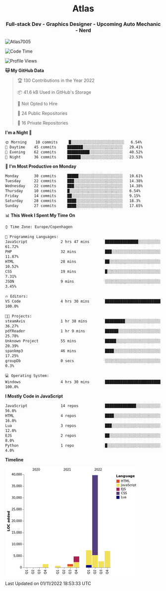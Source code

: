 <h1 align="center">Atlas</h1>
<h3 align="center">Full-stack Dev - Graphics Designer - Upcoming Auto Mechanic - Nerd</h3>

<p><img align="center" src="https://github-readme-stats.vercel.app/api/top-langs?username=Atlas7005&show_icons=true&locale=en&layout=compact" alt="Atlas7005" /></p>

<!--START_SECTION:waka-->
![Code Time](http://img.shields.io/badge/Code%20Time-718%20hrs%2030%20mins-blue)

![Profile Views](http://img.shields.io/badge/Profile%20Views-0-blue)

**🐱 My GitHub Data** 

> 🏆 130 Contributions in the Year 2022
 > 
> 📦 41.6 kB Used in GitHub's Storage 
 > 
> 🚫 Not Opted to Hire
 > 
> 📜 24 Public Repositories 
 > 
> 🔑 16 Private Repositories  
 > 
**I'm a Night 🦉** 

```text
🌞 Morning    10 commits     █░░░░░░░░░░░░░░░░░░░░░░░░   6.54% 
🌆 Daytime    45 commits     ███████░░░░░░░░░░░░░░░░░░   29.41% 
🌃 Evening    62 commits     ██████████░░░░░░░░░░░░░░░   40.52% 
🌙 Night      36 commits     ██████░░░░░░░░░░░░░░░░░░░   23.53%

```
📅 **I'm Most Productive on Monday** 

```text
Monday       30 commits     █████░░░░░░░░░░░░░░░░░░░░   19.61% 
Tuesday      22 commits     ███░░░░░░░░░░░░░░░░░░░░░░   14.38% 
Wednesday    22 commits     ███░░░░░░░░░░░░░░░░░░░░░░   14.38% 
Thursday     10 commits     █░░░░░░░░░░░░░░░░░░░░░░░░   6.54% 
Friday       14 commits     ██░░░░░░░░░░░░░░░░░░░░░░░   9.15% 
Saturday     28 commits     ████░░░░░░░░░░░░░░░░░░░░░   18.3% 
Sunday       27 commits     ████░░░░░░░░░░░░░░░░░░░░░   17.65%

```


📊 **This Week I Spent My Time On** 

```text
⌚︎ Time Zone: Europe/Copenhagen

💬 Programming Languages: 
JavaScript               2 hrs 47 mins       ███████████████░░░░░░░░░░   61.72% 
PHP                      32 mins             ███░░░░░░░░░░░░░░░░░░░░░░   11.87% 
HTML                     28 mins             ██░░░░░░░░░░░░░░░░░░░░░░░   10.52% 
CSS                      19 mins             █░░░░░░░░░░░░░░░░░░░░░░░░   7.31% 
JSON                     9 mins              ░░░░░░░░░░░░░░░░░░░░░░░░░   3.45%

🔥 Editors: 
VS Code                  4 hrs 30 mins       █████████████████████████   100.0%

🐱‍💻 Projects: 
steamAvis                1 hr 38 mins        █████████░░░░░░░░░░░░░░░░   36.27% 
pdfReader                1 hr 9 mins         ██████░░░░░░░░░░░░░░░░░░░   25.78% 
Unknown Project          55 mins             █████░░░░░░░░░░░░░░░░░░░░   20.39% 
spankmp3                 46 mins             ████░░░░░░░░░░░░░░░░░░░░░   17.25% 
groupDb                  0 secs              ░░░░░░░░░░░░░░░░░░░░░░░░░   0.3%

💻 Operating System: 
Windows                  4 hrs 30 mins       █████████████████████████   100.0%

```

**I Mostly Code in JavaScript** 

```text
JavaScript               14 repos            ██████████████░░░░░░░░░░░   56.0% 
HTML                     4 repos             ████░░░░░░░░░░░░░░░░░░░░░   16.0% 
Lua                      3 repos             ███░░░░░░░░░░░░░░░░░░░░░░   12.0% 
EJS                      2 repos             ██░░░░░░░░░░░░░░░░░░░░░░░   8.0% 
Python                   1 repo              █░░░░░░░░░░░░░░░░░░░░░░░░   4.0%

```


**Timeline**

![Chart not found](https://raw.githubusercontent.com/Atlas7005/Atlas7005/master/charts/bar_graph.png) 


 Last Updated on 01/11/2022 18:53:33 UTC
<!--END_SECTION:waka-->
